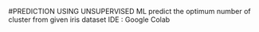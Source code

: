 #PREDICTION USING UNSUPERVISED ML
predict the optimum number of cluster from given iris dataset
IDE : Google Colab
